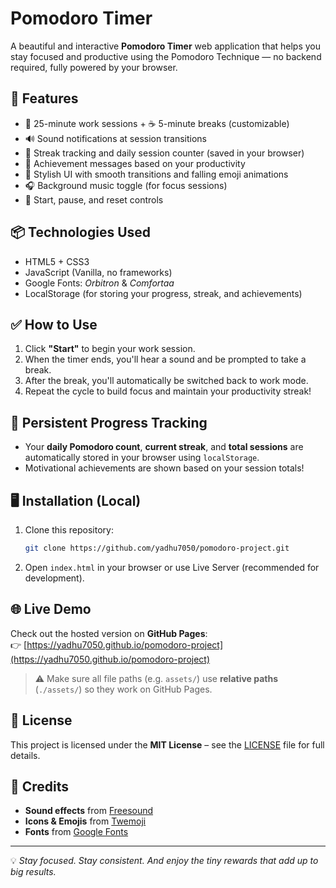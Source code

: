 # Pomodoro Timer

A beautiful and interactive **Pomodoro Timer** web application that helps you stay focused and productive using the Pomodoro Technique — no backend required, fully powered by your browser.

## 🚀 Features

- 🍅 25-minute work sessions + ☕ 5-minute breaks (customizable)
- 🔊 Sound notifications at session transitions
- 🧠 Streak tracking and daily session counter (saved in your browser)
- 🌟 Achievement messages based on your productivity
- 🎨 Stylish UI with smooth transitions and falling emoji animations
- 🎧 Background music toggle (for focus sessions)
- 🔄 Start, pause, and reset controls

## 📦 Technologies Used

- HTML5 + CSS3
- JavaScript (Vanilla, no frameworks)
- Google Fonts: *Orbitron* & *Comfortaa*
- LocalStorage (for storing your progress, streak, and achievements)

## ✅ How to Use

1. Click **"Start"** to begin your work session.
2. When the timer ends, you'll hear a sound and be prompted to take a break.
3. After the break, you'll automatically be switched back to work mode.
4. Repeat the cycle to build focus and maintain your productivity streak!

## 🔄 Persistent Progress Tracking

- Your **daily Pomodoro count**, **current streak**, and **total sessions** are automatically stored in your browser using `localStorage`.
- Motivational achievements are shown based on your session totals!

## 🖥️ Installation (Local)

1. Clone this repository:
   ```bash
   git clone https://github.com/yadhu7050/pomodoro-project.git
   ```
2. Open `index.html` in your browser or use Live Server (recommended for development).

## 🌐 Live Demo

Check out the hosted version on **GitHub Pages**:  
👉 [https://yadhu7050.github.io/pomodoro-project](https://yadhu7050.github.io/pomodoro-project)

> ⚠️ Make sure all file paths (e.g. `assets/`) use **relative paths** (`./assets/`) so they work on GitHub Pages.

## 📄 License

This project is licensed under the **MIT License** – see the [LICENSE](LICENSE) file for full details.

## 🙌 Credits

- **Sound effects** from [Freesound](https://freesound.org/)
- **Icons & Emojis** from [Twemoji](https://twemoji.twitter.com/)
- **Fonts** from [Google Fonts](https://fonts.google.com/)

---

💡 *Stay focused. Stay consistent. And enjoy the tiny rewards that add up to big results.*
